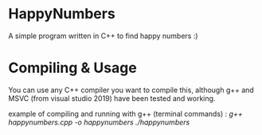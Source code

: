 # HappyNumbers
A simple program written in C++ to find happy numbers :)

# Compiling & Usage
You can use any C++ compiler you want to compile this, although g++ and MSVC (from visual studio 2019) have been tested and working.

example of compiling and running with g++ (terminal commands) :
_g++ happynumbers.cpp -o happynumbers
./happynumbers_


